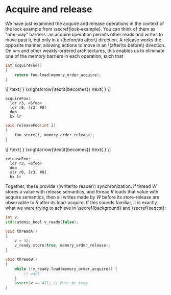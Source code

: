 # Acquire and release

We have just examined the acquire and release operations in the context of the lock example from \secref{lock-example}.<!--FIXME-->
You can think of them as "one-way" barriers: an acquire operation permits other reads and writes to move past it,
but only in a \\(before\to after\\) direction.
A release works the opposite manner, allowing actions to move in an \\(after\to before\\) direction.
On <small>Arm</small> and other weakly-ordered architectures, this enables us to eliminate one of the memory barriers in each operation,
such that

<div class="hori_container">

```cpp
int acquireFoo()
{
    return foo.load(memory_order_acquire);
}
```
\\[
\text{ } \xrightarrow{\textit{becomes}} \text{ }
\\]
```armasm
acquireFoo:
  ldr r3, <&foo>
  ldr r0, [r3, #0]
  dmb
  bx lr
```
</div>

<div class="hori_container">

```cpp
void releaseFoo(int i)
{
    foo.store(i, memory_order_release);
}
```
\\[
\text{ } \xrightarrow{\textit{becomes}} \text{ }
\\]
```armasm
releaseFoo:
  ldr r3, <&foo>
  dmb
  str r0, [r3, #0]
  bx lr
```
</div>

Together, these provide \\(writer\to reader\\) synchronization:
if thread *W* stores a value with release semantics,
and thread *R* loads that value with acquire semantics,
then all writes made by *W* before its store-release are observable to *R* after its load-acquire.
If this sounds familiar, it is exactly what we were trying to achieve in
\secref{background} and \secref{seqcst}: <!--FIXME-->
```cpp
int v;
std::atomic_bool v_ready(false);

void threadA()
{
    v = 42;
    v_ready.store(true, memory_order_release);
}

void threadB()
{
    while (!v_ready.load(memory_order_acquire)) {
        // wait
    }
    assert(v == 42); // Must be true
}
```
